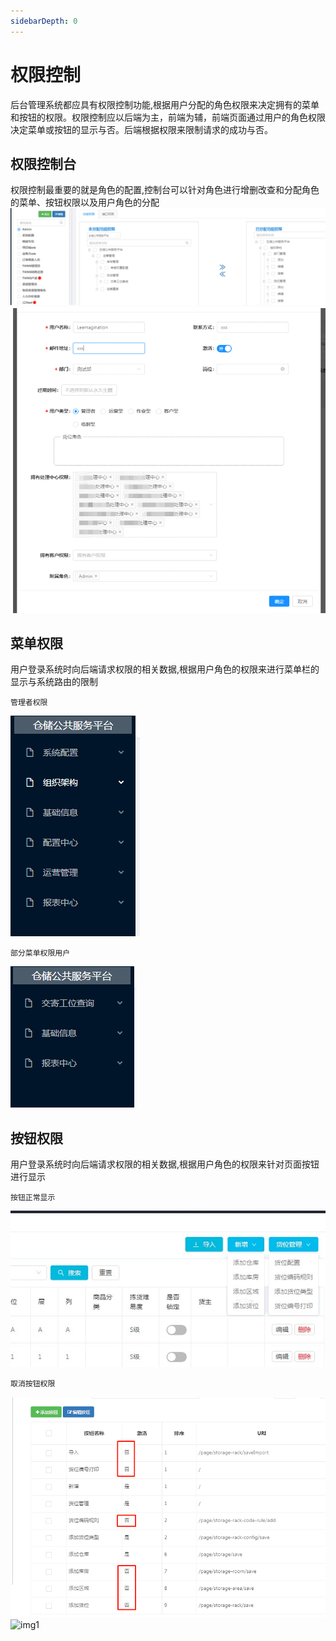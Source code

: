 ```yaml
---
sidebarDepth: 0
---
```

# 权限控制
后台管理系统都应具有权限控制功能,根据用户分配的角色权限来决定拥有的菜单和按钮的权限。权限控制应以后端为主，前端为辅，前端页面通过用户的角色权限决定菜单或按钮的显示与否。后端根据权限来限制请求的成功与否。
## 权限控制台
权限控制最重要的就是角色的配置,控制台可以针对角色进行增删改查和分配角色的菜单、按钮权限以及用户角色的分配  
![img1](https://raw.githubusercontent.com/Leemagination/projectIntroduction/master/images/authority4.png)  
![img1](https://raw.githubusercontent.com/Leemagination/projectIntroduction/master/images/authority5.png)
## 菜单权限
用户登录系统时向后端请求权限的相关数据,根据用户角色的权限来进行菜单栏的显示与系统路由的限制  

    管理者权限
![img1](https://raw.githubusercontent.com/Leemagination/projectIntroduction/master/images/authority6.png)  

    部分菜单权限用户
![img1](https://raw.githubusercontent.com/Leemagination/projectIntroduction/master/images/authority7.png)
## 按钮权限
用户登录系统时向后端请求权限的相关数据,根据用户角色的权限来针对页面按钮进行显示

    按钮正常显示
![img1](https://raw.githubusercontent.com/Leemagination/projectIntroduction/master/images/authority1.jpg)  
    
    取消按钮权限
![img1](https://raw.githubusercontent.com/Leemagination/projectIntroduction/master/images/authority3.png)  
![img1](https://raw.githubusercontent.com/Leemagination/projectIntroduction/master/images/authority7.jpg)